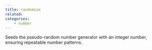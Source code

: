 ```yaml
---
title: randomize
related:
categories:
    - number
---
```


Seeds the pseudo-random number generator with an
        integer number, ensuring repeatable number patterns.